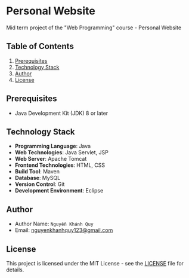 # Personal Website

Mid term project of the "Web Programming" course - Personal Website

## Table of Contents

1. [Prerequisites](#prerequisites)
1. [Technology Stack](#technology-stack)
1. [Author](#author)
1. [License](#license)

## Prerequisites

- Java Development Kit (JDK) 8 or later

## Technology Stack

- **Programming Language**: Java
- **Web Technologies**: Java Servlet, JSP
- **Web Server**: Apache Tomcat
- **Frontend Technologies**: HTML, CSS
- **Build Tool**: Maven
- **Database**: MySQL
- **Version Control**: Git
- **Development Environment**: Eclipse

## Author

- Author Name: `Nguyễn Khánh Quy`
- Email: <nguyenkhanhquy123@gmail.com>

## License

This project is licensed under the MIT License - see the [LICENSE](https://github.com/nguyenkhanhquy/my-web-app/blob/main/LICENSE) file for details.
